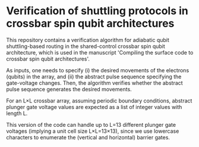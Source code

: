 # Verification of shuttling protocols in crossbar spin qubit architectures
This repository contains a verification algorithm for adiabatic qubit shuttling-based routing in the shared-control crossbar spin qubit architecture, which is used in the manuscript 'Compiling the surface code to crossbar spin qubit architectures'. 

As inputs, one needs to specify (i) the desired movements of the electrons (qubits) in the array, and (ii) the abstract pulse sequence specifying the gate-voltage changes. Then, the algorithm verifies whether the abstract pulse sequence generates the desired movements.

For an L×L crossbar array, assuming periodic boundary conditions, abstract plunger gate voltage values are expected as a list of integer values with length L.

This version of the code can handle up to L=13 different plunger gate voltages (implying a unit cell size L×L=13×13), since we use lowercase characters to enumerate the (vertical and horizontal) barrier gates.
